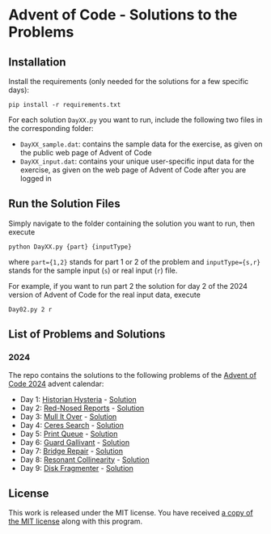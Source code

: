 # Advent of Code - Solutions to the Problems

## Installation
Install the requirements (only needed for the solutions for a few specific days):

`pip install -r requirements.txt`

For each solution `DayXX.py` you want to run, include the following two files in the corresponding folder:
- `DayXX_sample.dat`: contains the sample data for the exercise, as given on the public web page of Advent of Code
- `DayXX_input.dat`: contains your unique user-specific input data for the exercise, as given on the web page of Advent of Code after you are logged in

## Run the Solution Files
Simply navigate to the folder containing the solution you want to run, then execute

`python DayXX.py {part} {inputType}`

where `part={1,2}` stands for part 1 or 2 of the problem and `inputType={s,r}` stands for the sample input (`s`) or real input (`r`) file.

For example, if you want to run part 2 the solution for day 2 of the 2024 version of Advent of Code for the real input data, execute

`Day02.py 2 r`

## List of Problems and Solutions

### 2024
The repo contains the solutions to the following problems of the [Advent of Code 2024](https://adventofcode.com/2024) advent calendar:
- Day 1: [Historian Hysteria](https://adventofcode.com/2024/day/1) - [Solution](2024/Day01.py)
- Day 2: [Red-Nosed Reports](https://adventofcode.com/2024/day/2) - [Solution](2024/Day02.py)
- Day 3: [Mull It Over](https://adventofcode.com/2024/day/3) - [Solution](2024/Day03.py)
- Day 4: [Ceres Search](https://adventofcode.com/2024/day/4) - [Solution](2024/Day04.py)
- Day 5: [Print Queue](https://adventofcode.com/2024/day/5) - [Solution](2024/Day05.py)
- Day 6: [Guard Gallivant](https://adventofcode.com/2024/day/6) - [Solution](2024/Day06.py)
- Day 7: [Bridge Repair](https://adventofcode.com/2024/day/7) - [Solution](2024/Day07.py)
- Day 8: [Resonant Collinearity](https://adventofcode.com/2024/day/8) - [Solution](2024/Day08.py)
- Day 9: [Disk Fragmenter](https://adventofcode.com/2024/day/9) - [Solution](2024/Day09.py)
<!-- - Day 10: [](https://adventofcode.com/2024/day/10) - [Solution](2024/Day10.py)
- Day 11: [](https://adventofcode.com/2024/day/11) - [Solution](2024/Day11.py)
- Day 12: [](https://adventofcode.com/2024/day/12) - [Solution](2024/Day12.py)
- Day 13: [](https://adventofcode.com/2024/day/13) - [Solution](2024/Day13.py)
- Day 14: [](https://adventofcode.com/2024/day/14) - [Solution](2024/Day14.py)
- Day 15: [](https://adventofcode.com/2024/day/15) - [Solution](2024/Day15.py)
- Day 16: [](https://adventofcode.com/2024/day/16) - [Solution](2024/Day16.py)
- Day 17: [](https://adventofcode.com/2024/day/17) - [Solution](2024/Day17.py)
- Day 18: [](https://adventofcode.com/2024/day/18) - [Solution](2024/Day18.py)
- Day 19: [](https://adventofcode.com/2024/day/19) - [Solution](2024/Day19.py)
- Day 20: [](https://adventofcode.com/2024/day/20) - [Solution](2024/Day20.py)
- Day 21: [](https://adventofcode.com/2024/day/21) - [Solution](2024/Day21.py)
- Day 22: [](https://adventofcode.com/2024/day/22) - [Solution](2024/Day22.py)
- Day 23: [](https://adventofcode.com/2024/day/23) - [Solution](2024/Day23.py)
- Day 24: [](https://adventofcode.com/2024/day/24) - [Solution](2024/Day24.py)
- Day 25: [](https://adventofcode.com/2024/day/25) - [Solution](2024/Day25.py) -->

## License
This work is released under the MIT license. You have received [a copy of the MIT license](LICENSE.md) along with this program.
